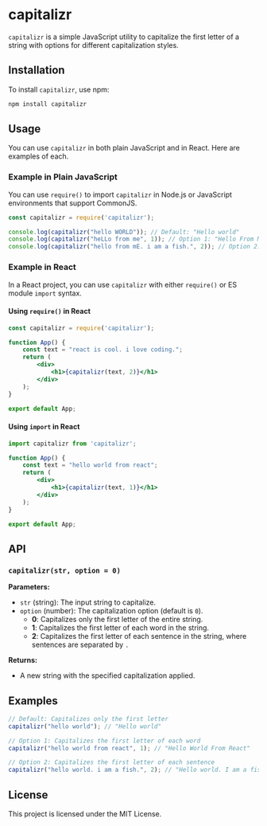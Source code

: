 # capitalizr

`capitalizr` is a simple JavaScript utility to capitalize the first letter of a string with options for different capitalization styles.

## Installation

To install `capitalizr`, use npm:

```bash
npm install capitalizr
```

## Usage

You can use `capitalizr` in both plain JavaScript and in React. Here are examples of each.

### Example in Plain JavaScript

You can use `require()` to import `capitalizr` in Node.js or JavaScript environments that support CommonJS.

```javascript
const capitalizr = require('capitalizr');

console.log(capitalizr("hello WORLD")); // Default: "Hello world"
console.log(capitalizr("heLLo from me", 1)); // Option 1: "Hello From Me"
console.log(capitalizr("hello from mE. i am a fish.", 2)); // Option 2: "Hello from me. I am a fish."
```

### Example in React

In a React project, you can use `capitalizr` with either `require()` or ES module `import` syntax.

#### Using `require()` in React

```jsx
const capitalizr = require('capitalizr');

function App() {
    const text = "react is cool. i love coding.";
    return (
        <div>
            <h1>{capitalizr(text, 2)}</h1>
        </div>
    );
}

export default App;
```

#### Using `import` in React

```jsx
import capitalizr from 'capitalizr';

function App() {
    const text = "hello world from react";
    return (
        <div>
            <h1>{capitalizr(text, 1)}</h1>
        </div>
    );
}

export default App;
```

## API

### `capitalizr(str, option = 0)`

**Parameters:**

- `str` (string): The input string to capitalize.
- `option` (number): The capitalization option (default is `0`).
  - **0**: Capitalizes only the first letter of the entire string.
  - **1**: Capitalizes the first letter of each word in the string.
  - **2**: Capitalizes the first letter of each sentence in the string, where sentences are separated by `. `

**Returns:**

- A new string with the specified capitalization applied.

## Examples

```javascript
// Default: Capitalizes only the first letter
capitalizr("hello world"); // "Hello world"

// Option 1: Capitalizes the first letter of each word
capitalizr("hello world from react", 1); // "Hello World From React"

// Option 2: Capitalizes the first letter of each sentence
capitalizr("hello world. i am a fish.", 2); // "Hello world. I am a fish."
```

## License

This project is licensed under the MIT License.